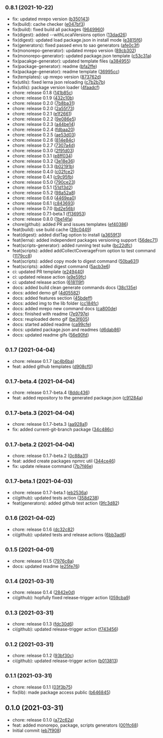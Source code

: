 ## <small>0.8.1 (2021-10-22)</small>

* fix: updated mrepo version ([b350143](https://github.com/zMotivat0r/mrepo/commit/b350143))
* fix(build): cache checker ([e047bf3](https://github.com/zMotivat0r/mrepo/commit/e047bf3))
* fix(build): fixed build all packages ([9649960](https://github.com/zMotivat0r/mrepo/commit/9649960))
* fix(digest): added --withLocalVersions option ([13dad26](https://github.com/zMotivat0r/mrepo/commit/13dad26))
* fix(digest): updated load package.json in install mode ([e3815f6](https://github.com/zMotivat0r/mrepo/commit/e3815f6))
* fix(generators): fixed passed envs to sao generators ([afe0c3f](https://github.com/zMotivat0r/mrepo/commit/afe0c3f))
* fix(monorepo-generator): updated mrepo version ([89cb302](https://github.com/zMotivat0r/mrepo/commit/89cb302))
* fix(monorepo-generator): updated package.json template ([c53c31a](https://github.com/zMotivat0r/mrepo/commit/c53c31a))
* fix(pacakge-generator): updated template files ([a384955](https://github.com/zMotivat0r/mrepo/commit/a384955))
* fix(package-generator): readme ([bfa2ffe](https://github.com/zMotivat0r/mrepo/commit/bfa2ffe))
* fix(package-generator): readme template ([36995cc](https://github.com/zMotivat0r/mrepo/commit/36995cc))
* fix(templates): up mrepo version ([873762d](https://github.com/zMotivat0r/mrepo/commit/873762d))
* fix(utils): fixed lerna json reloading ([c7b2b7b](https://github.com/zMotivat0r/mrepo/commit/c7b2b7b))
* fix(utils): package version loader ([4faadcf](https://github.com/zMotivat0r/mrepo/commit/4faadcf))
* chore: release 0.1.8 ([141b85c](https://github.com/zMotivat0r/mrepo/commit/141b85c))
* chore: release 0.1.9 ([432c10b](https://github.com/zMotivat0r/mrepo/commit/432c10b))
* chore: release 0.2.0 ([7b8ba31](https://github.com/zMotivat0r/mrepo/commit/7b8ba31))
* chore: release 0.2.0 ([2a55f73](https://github.com/zMotivat0r/mrepo/commit/2a55f73))
* chore: release 0.2.1 ([e1f2661](https://github.com/zMotivat0r/mrepo/commit/e1f2661))
* chore: release 0.2.2 ([9e086e5](https://github.com/zMotivat0r/mrepo/commit/9e086e5))
* chore: release 0.2.3 ([a44be14](https://github.com/zMotivat0r/mrepo/commit/a44be14))
* chore: release 0.2.4 ([fdbaa20](https://github.com/zMotivat0r/mrepo/commit/fdbaa20))
* chore: release 0.2.5 ([ae53d03](https://github.com/zMotivat0r/mrepo/commit/ae53d03))
* chore: release 0.2.6 ([814e84c](https://github.com/zMotivat0r/mrepo/commit/814e84c))
* chore: release 0.2.7 ([7307a4d](https://github.com/zMotivat0r/mrepo/commit/7307a4d))
* chore: release 0.3.0 ([2f91d03](https://github.com/zMotivat0r/mrepo/commit/2f91d03))
* chore: release 0.3.1 ([e8ff034](https://github.com/zMotivat0r/mrepo/commit/e8ff034))
* chore: release 0.3.2 ([3e18e36](https://github.com/zMotivat0r/mrepo/commit/3e18e36))
* chore: release 0.3.3 ([b02191b](https://github.com/zMotivat0r/mrepo/commit/b02191b))
* chore: release 0.4.0 ([c02fce2](https://github.com/zMotivat0r/mrepo/commit/c02fce2))
* chore: release 0.4.1 ([c9c95fb](https://github.com/zMotivat0r/mrepo/commit/c9c95fb))
* chore: release 0.5.0 ([790ce23](https://github.com/zMotivat0r/mrepo/commit/790ce23))
* chore: release 0.5.1 ([51d13d2](https://github.com/zMotivat0r/mrepo/commit/51d13d2))
* chore: release 0.5.2 ([98a52a8](https://github.com/zMotivat0r/mrepo/commit/98a52a8))
* chore: release 0.6.0 ([4469ea0](https://github.com/zMotivat0r/mrepo/commit/4469ea0))
* chore: release 0.6.1 ([c843693](https://github.com/zMotivat0r/mrepo/commit/c843693))
* chore: release 0.7.0 ([bd2e56b](https://github.com/zMotivat0r/mrepo/commit/bd2e56b))
* chore: release 0.7.1-beta.1 ([f136953](https://github.com/zMotivat0r/mrepo/commit/f136953))
* chore: release 0.8.0 ([1be14fa](https://github.com/zMotivat0r/mrepo/commit/1be14fa))
* chore(github): added PR and issues templates ([ef40386](https://github.com/zMotivat0r/mrepo/commit/ef40386))
* feat(build): use build cache ([39c0449](https://github.com/zMotivat0r/mrepo/commit/39c0449))
* feat(digest): added distTag option to install ([a3659f3](https://github.com/zMotivat0r/mrepo/commit/a3659f3))
* feat(lerna): added independent packages versioning support ([56dec71](https://github.com/zMotivat0r/mrepo/commit/56dec71))
* feat(scripts-generator): added running test suite ([bc22dfc](https://github.com/zMotivat0r/mrepo/commit/bc22dfc))
* feat(scripts): added addCollectCoverageFrom option to test command ([1179cc8](https://github.com/zMotivat0r/mrepo/commit/1179cc8))
* feat(scripts): added copy mode to digest command ([50ba631](https://github.com/zMotivat0r/mrepo/commit/50ba631))
* feat(scripts): added digest command ([5acb3e6](https://github.com/zMotivat0r/mrepo/commit/5acb3e6))
* ci: updated PR template ([e249440](https://github.com/zMotivat0r/mrepo/commit/e249440))
* ci: updated release action ([e9e59fc](https://github.com/zMotivat0r/mrepo/commit/e9e59fc))
* ci: updated release action ([618119f](https://github.com/zMotivat0r/mrepo/commit/618119f))
* docs: added build clean generate commands docs ([38c135e](https://github.com/zMotivat0r/mrepo/commit/38c135e))
* docs: added demo gif ([4d05582](https://github.com/zMotivat0r/mrepo/commit/4d05582))
* docs: added features section ([45bdeff](https://github.com/zMotivat0r/mrepo/commit/45bdeff))
* docs: added img to the lib folder ([cc184fc](https://github.com/zMotivat0r/mrepo/commit/cc184fc))
* docs: added mrepo new command docs ([ca800de](https://github.com/zMotivat0r/mrepo/commit/ca800de))
* docs: finished with readme ([7e9797e](https://github.com/zMotivat0r/mrepo/commit/7e9797e))
* docs: reuploaded demo gif ([be3f605](https://github.com/zMotivat0r/mrepo/commit/be3f605))
* docs: started added readme ([ca99cfe](https://github.com/zMotivat0r/mrepo/commit/ca99cfe))
* docs: updated package.json and readmes ([d6dab86](https://github.com/zMotivat0r/mrepo/commit/d6dab86))
* docs: updated readme gifs ([56e90fd](https://github.com/zMotivat0r/mrepo/commit/56e90fd))



## <small>0.1.7 (2021-04-04)</small>

* chore: release 0.1.7 ([ac4b6ba](https://github.com/zMotivat0r/mrepo/commit/ac4b6ba))
* feat: added github templates ([d908cf0](https://github.com/zMotivat0r/mrepo/commit/d908cf0))



## <small>0.1.7-beta.4 (2021-04-04)</small>

* chore: release 0.1.7-beta.4 ([8ddc436](https://github.com/zMotivat0r/mrepo/commit/8ddc436))
* feat: added repository to the generated package.json ([c91284a](https://github.com/zMotivat0r/mrepo/commit/c91284a))



## <small>0.1.7-beta.3 (2021-04-04)</small>

* chore: release 0.1.7-beta.3 ([aa928a1](https://github.com/zMotivat0r/mrepo/commit/aa928a1))
* fix: added current-git-branch package ([34c486c](https://github.com/zMotivat0r/mrepo/commit/34c486c))



## <small>0.1.7-beta.2 (2021-04-04)</small>

* chore: release 0.1.7-beta.2 ([0c88a31](https://github.com/zMotivat0r/mrepo/commit/0c88a31))
* feat: added create packages npmrc util ([344ce46](https://github.com/zMotivat0r/mrepo/commit/344ce46))
* fix: update release command ([7b7f46e](https://github.com/zMotivat0r/mrepo/commit/7b7f46e))



## <small>0.1.7-beta.1 (2021-04-03)</small>

* chore: release 0.1.7-beta.1 ([eb2536a](https://github.com/zMotivat0r/mrepo/commit/eb2536a))
* ci(github): updated tests action ([358d238](https://github.com/zMotivat0r/mrepo/commit/358d238))
* feat(generators): added github test action ([9fc3d82](https://github.com/zMotivat0r/mrepo/commit/9fc3d82))



## <small>0.1.6 (2021-04-02)</small>

* chore: release 0.1.6 ([dc32c82](https://github.com/zMotivat0r/mrepo/commit/dc32c82))
* ci(github): updated tests and release actions ([6bb3ad6](https://github.com/zMotivat0r/mrepo/commit/6bb3ad6))



## <small>0.1.5 (2021-04-01)</small>

* chore: release 0.1.5 ([7976c8a](https://github.com/zMotivat0r/mrepo/commit/7976c8a))
* docs: updated readme ([e25fe76](https://github.com/zMotivat0r/mrepo/commit/e25fe76))



## <small>0.1.4 (2021-03-31)</small>

* chore: release 0.1.4 ([2842e0d](https://github.com/zMotivat0r/mrepo/commit/2842e0d))
* ci(github): hopfully fixed release-trigger action ([059cba9](https://github.com/zMotivat0r/mrepo/commit/059cba9))



## <small>0.1.3 (2021-03-31)</small>

* chore: release 0.1.3 ([fdc30d6](https://github.com/zMotivat0r/mrepo/commit/fdc30d6))
* ci(github): updated release-trigger action ([f743456](https://github.com/zMotivat0r/mrepo/commit/f743456))



## <small>0.1.2 (2021-03-31)</small>

* chore: release 0.1.2 ([93bf30c](https://github.com/zMotivat0r/mrepo/commit/93bf30c))
* ci(github): updated release-trigger action ([b013813](https://github.com/zMotivat0r/mrepo/commit/b013813))



## <small>0.1.1 (2021-03-31)</small>

* chore: release 0.1.1 ([03f3b75](https://github.com/zMotivat0r/mrepo/commit/03f3b75))
* fix(lib): made package access public ([b646845](https://github.com/zMotivat0r/mrepo/commit/b646845))



## 0.1.0 (2021-03-31)

* chore: release 0.1.0 ([a72c62a](https://github.com/zMotivat0r/mrepo/commit/a72c62a))
* feat: added monorepo, package, scripts generators ([001fc68](https://github.com/zMotivat0r/mrepo/commit/001fc68))
* Initial commit ([eb7f908](https://github.com/zMotivat0r/mrepo/commit/eb7f908))



